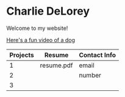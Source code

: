 # Charlie DeLorey

Welcome to my website! 

[Here's a fun video of a dog](https://www.youtube.com/watch?v=vlA2XaKfh78&list=FLHM4vUhTKs3chwPfY8vw6rQ)



| Projects | Resume     | Contact Info |
|----------|------------|--------------|
| 1        | resume.pdf | email        |
| 2        |            | number       |
| 3        |            |              |
